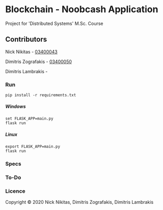 # Blockchain - Noobcash Application

Project for 'Distributed Systems' M.Sc. Course

## Contributors


Nick Nikitas - [03400043](https://github.com/nikoshet) 

Dimitris Zografakis - [03400050](https://github.com/dimzog) 

Dimitris Lambrakis - [](https://github.com)


### Run 

```
pip install -r requirements.txt
```

##### Windows
```
set FLASK_APP=main.py
flask run
```

##### Linux
```
export FLASK_APP=main.py
flask run
```

### Specs
### To-Do

### Licence
Copyright © 2020 Nick Nikitas, Dimitris Zografakis, Dimitris Lambrakis

